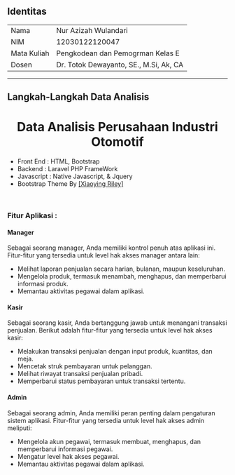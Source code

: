 ## Identitas

<table align="center">
  <tr><td>Nama</td><td>Nur Azizah Wulandari</td></tr>
  <tr><td>NIM</td><td>12030122120047</td></tr>
  <tr><td>Mata Kuliah</td><td>Pengkodean dan Pemogrman Kelas E</td></tr>
  <tr><td>Dosen</td><td>Dr. Totok Dewayanto, SE., M.Si, Ak, CA</td></tr>
</table>

----------------
## Langkah-Langkah Data Analisis
<p align="center">
</p>

<h1 align="center">Data Analisis Perusahaan Industri Otomotif</h1>
<ul>
<li>Front End : HTML, Bootstrap</li>
<li>Backend : Laravel PHP FrameWork</li>
<li>Javascript : Native Javascript, & Jquery</li>
<li>Bootstrap Theme By <a href='https://themes.3rdwavemedia.com/'>[Xiaoying Riley]</a></li>
</ul>
<br/>
<h3>Fitur Aplikasi :</h3>
<h4>Manager</h4>
  <p>Sebagai seorang manager, Anda memiliki kontrol penuh atas aplikasi ini. Fitur-fitur yang tersedia untuk level hak akses manager antara lain:</p>
  <ul>
    <li>Melihat laporan penjualan secara harian, bulanan, maupun keseluruhan.</li>
    <li>Mengelola produk, termasuk menambah, menghapus, dan memperbarui informasi produk.</li>
    <li>Memantau aktivitas pegawai dalam aplikasi.</li>
  </ul>

  <h4>Kasir</h4>
  <p>Sebagai seorang kasir, Anda bertanggung jawab untuk menangani transaksi penjualan. Berikut adalah fitur-fitur yang tersedia untuk level hak akses kasir:</p>
  <ul>
    <li>Melakukan transaksi penjualan dengan input produk, kuantitas, dan meja.</li>
    <li>Mencetak struk pembayaran untuk pelanggan.</li>
    <li>Melihat riwayat transaksi penjualan pribadi.</li>
    <li>Memperbarui status pembayaran untuk transaksi tertentu.</li>
  </ul>

  <h4>Admin</h4>
  <p>Sebagai seorang admin, Anda memiliki peran penting dalam pengaturan sistem aplikasi. Fitur-fitur yang tersedia untuk level hak akses admin meliputi:</p>
  <ul>
    <li>Mengelola akun pegawai, termasuk membuat, menghapus, dan memperbarui informasi pegawai.</li>
    <li>Mengatur level hak akses pegawai.</li>
    <li>Memantau aktivitas pegawai dalam aplikasi.</li>
  </ul>
<br>

